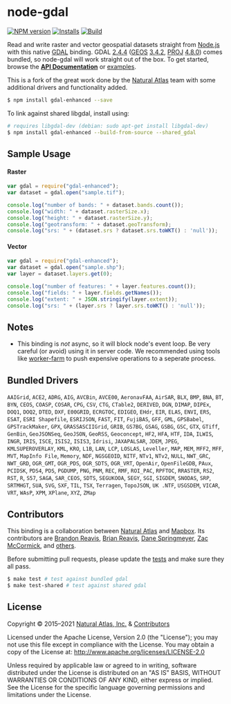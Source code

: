 # node-gdal
[![NPM version](http://img.shields.io/npm/v/gdal.svg?style=flat)](https://www.npmjs.org/package/gdal)
[![Installs](http://img.shields.io/npm/dm/gdal.svg?style=flat)](https://www.npmjs.org/package/gdal)
[![Build](https://github.com/naturalatlas/node-gdal/actions/workflows/build.yml/badge.svg)](https://github.com/naturalatlas/node-gdal/actions/workflows/build.yml)

Read and write raster and vector geospatial datasets straight from [Node.js](http://nodejs.org) with this native [GDAL](http://www.gdal.org/) binding. GDAL [2.4.4](https://github.com/OSGeo/gdal/releases/tag/v2.4.4) ([GEOS](http://trac.osgeo.org/geos/) [3.4.2](http://trac.osgeo.org/geos/browser/tags/3.4.2/NEWS), [PROJ](http://trac.osgeo.org/proj/) [4.8.0](http://www.osgeo.org/node/1268)) comes bundled, so node-gdal will work straight out of the box. To get started, browse the [**API Documentation**](http://naturalatlas.github.io/node-gdal/classes/gdal.html) or [examples](examples/).

This is a fork of the great work done by the [Natural Atlas](https://github.com/naturalatlas) team with some additional drivers and functionality added.

```sh
$ npm install gdal-enhanced --save
```

To link against shared libgdal, install using:

```sh
# requires libgdal-dev (debian: sudo apt-get install libgdal-dev)
$ npm install gdal-enhanced --build-from-source --shared_gdal
```

## Sample Usage

#### Raster
```js
var gdal = require("gdal-enhanced");
var dataset = gdal.open("sample.tif");

console.log("number of bands: " + dataset.bands.count());
console.log("width: " + dataset.rasterSize.x);
console.log("height: " + dataset.rasterSize.y);
console.log("geotransform: " + dataset.geoTransform);
console.log("srs: " + (dataset.srs ? dataset.srs.toWKT() : 'null'));
```
#### Vector
```js
var gdal = require("gdal-enhanced");
var dataset = gdal.open("sample.shp");
var layer = dataset.layers.get(0);

console.log("number of features: " + layer.features.count());
console.log("fields: " + layer.fields.getNames());
console.log("extent: " + JSON.stringify(layer.extent));
console.log("srs: " + (layer.srs ? layer.srs.toWKT() : 'null'));
```

## Notes

- This binding is *not* async, so it will block node's event loop. Be very careful (or avoid) using it in server code. We recommended using tools like [worker-farm](https://www.npmjs.com/package/worker-farm) to push expensive operations to a seperate process.

## Bundled Drivers

`AAIGrid`, `ACE2`, `ADRG`, `AIG`, `AVCBin`, `AVCE00`, `AeronavFAA`, `AirSAR`, `BLX`, `BMP`, `BNA`, `BT`, `BYN`, `CEOS`, `COASP`, `COSAR`, `CPG`, `CSV`, `CTG`, `CTable2`, `DERIVED`, `DGN`, `DIMAP`, `DIPEx`, `DOQ1`, `DOQ2`, `DTED`, `DXF`, `E00GRID`, `ECRGTOC`, `EDIGEO`, `EHdr`, `EIR`, `ELAS`, `ENVI`, `ERS`, `ESAT`, `ESRI Shapefile`, `ESRIJSON`, `FAST`, `FIT`, `FujiBAS`, `GFF`, `GML`, `GPSBabel`, `GPSTrackMaker`, `GPX`, `GRASSASCIIGrid`, `GRIB`, `GS7BG`, `GSAG`, `GSBG`, `GSC`, `GTX`, `GTiff`, `GenBin`, `GeoJSONSeq`, `GeoJSON`, `GeoRSS`, `Geoconcept`, `HF2`, `HFA`, `HTF`, `IDA`, `ILWIS`, `INGR`, `IRIS`, `ISCE`, `ISIS2`, `ISIS3`, `Idrisi`, `JAXAPALSAR`, `JDEM`, `JPEG`, `KMLSUPEROVERLAY`, `KML`, `KRO`, `L1B`, `LAN`, `LCP`, `LOSLAS`, `Leveller`, `MAP`, `MEM`, `MFF2`, `MFF`, `MVT`, `MapInfo File`, `Memory`, `NDF`, `NGSGEOID`, `NITF`, `NTv1`, `NTv2`, `NULL`, `NWT_GRC`, `NWT_GRD`, `OGR_GMT`, `OGR_PDS`, `OGR_SDTS`, `OGR_VRT`, `OpenAir`, `OpenFileGDB`, `PAux`, `PCIDSK`, `PDS4`, `PDS`, `PGDUMP`, `PNG`, `PNM`, `REC`, `RMF`, `ROI_PAC`, `RPFTOC`, `RRASTER`, `RS2`, `RST`, `R`, `S57`, `SAGA`, `SAR_CEOS`, `SDTS`, `SEGUKOOA`, `SEGY`, `SGI`, `SIGDEM`, `SNODAS`, `SRP`, `SRTMHGT`, `SUA`, `SVG`, `SXF`, `TIL`, `TSX`, `Terragen`, `TopoJSON`, `UK .NTF`, `USGSDEM`, `VICAR`, `VRT`, `WAsP`, `XPM`, `XPlane`, `XYZ`, `ZMap`

## Contributors

This binding is a collaboration between [Natural Atlas](https://github.com/naturalatlas) and [Mapbox](https://github.com/mapbox). Its contributors are [Brandon Reavis](https://github.com/brandonreavis), [Brian Reavis](https://github.com/brianreavis), [Dane Springmeyer](https://github.com/springmeyer), [Zac McCormick](https://github.com/zhm), and [others](https://github.com/naturalatlas/node-gdal/graphs/contributors).

Before submitting pull requests, please update the [tests](test) and make sure they all pass.

```sh
$ make test # test against bundled gdal
$ make test-shared # test against shared gdal
```

## License

Copyright &copy; 2015–2021 [Natural Atlas, Inc.](https://github.com/naturalatlas) & [Contributors](https://github.com/naturalatlas/node-gdal/graphs/contributors)

Licensed under the Apache License, Version 2.0 (the "License"); you may not use this file except in compliance with the License. You may obtain a copy of the License at: http://www.apache.org/licenses/LICENSE-2.0

Unless required by applicable law or agreed to in writing, software distributed under the License is distributed on an "AS IS" BASIS, WITHOUT WARRANTIES OR CONDITIONS OF ANY KIND, either express or implied. See the License for the specific language governing permissions and limitations under the License.
